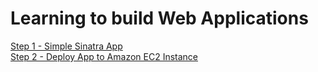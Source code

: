 # Learning to build Web Applications

[Step 1 - Simple Sinatra App](docs/step1-sinatra_app/README.md)  
[Step 2 - Deploy App to Amazon EC2 Instance](docs/step2-amazon_ec2/README.md)  
